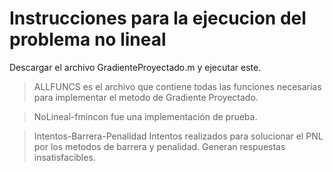 # Instrucciones para la ejecucion del problema no lineal

Descargar el archivo GradienteProyectado.m y ejecutar este.

> ALLFUNCS es el archivo que contiene todas las funciones
> necesarias para implementar el metodo de Gradiente 
> Proyectado. 

> NoLineal-fmincon fue una implementación
> de prueba.

> Intentos-Barrera-Penalidad
> Intentos realizados para solucionar el PNL por 
> los metodos de barrera y penalidad.
> Generan respuestas insatisfacibles.
